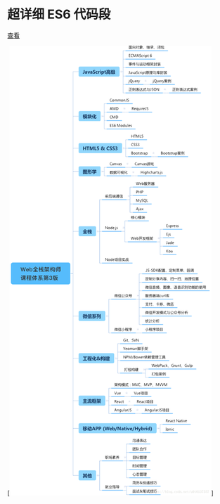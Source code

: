 # 超详细 ES6 代码段

[查看](https://www.jianshu.com/p/17b1a00fa3c3)

[![前端技术栈](./img/frontEndTechStack.png "百度logo")]

